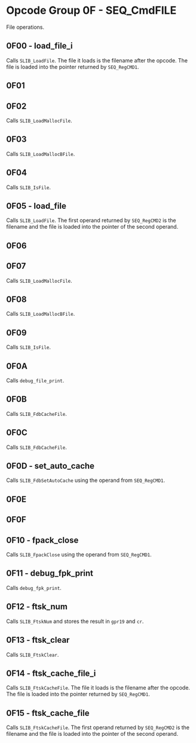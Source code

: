# Opcode Group 0F - SEQ_CmdFILE

File operations.

## 0F00 - load_file_i

Calls `SLIB_LoadFile`. The file it loads is the filename after the opcode. The file is loaded into the pointer returned by `SEQ_RegCMD1`.

## 0F01

## 0F02

Calls `SLIB_LoadMallocFile`.

## 0F03

Calls `SLIB_LoadMallocBFile`.

## 0F04

Calls `SLIB_IsFile`.

## 0F05 - load_file

Calls `SLIB_LoadFile`. The first operand returned by `SEQ_RegCMD2` is the filename and the file is loaded into the pointer of the second operand.

## 0F06

## 0F07

Calls `SLIB_LoadMallocFile`.

## 0F08

Calls `SLIB_LoadMallocBFile`.

## 0F09

Calls `SLIB_IsFile`.

## 0F0A

Calls `debug_file_print`.

## 0F0B

Calls `SLIB_FdbCacheFile`.

## 0F0C

Calls `SLIB_FdbCacheFile`.

## 0F0D - set_auto_cache

Calls `SLIB_FdbSetAutoCache` using the operand from `SEQ_RegCMD1`.

## 0F0E

## 0F0F

## 0F10 - fpack_close

Calls `SLIB_FpackClose` using the operand from `SEQ_RegCMD1`.

## 0F11 - debug_fpk_print

Calls `debug_fpk_print`.

## 0F12 - ftsk_num

Calls `SLIB_FtskNum` and stores the result in `gpr19` and `cr`.

## 0F13 - ftsk_clear

Calls `SLIB_FtskClear`.

## 0F14 - ftsk_cache_file_i

Calls `SLIB_FtskCacheFile`. The file it loads is the filename after the opcode. The file is loaded into the pointer returned by `SEQ_RegCMD1`.

## 0F15 - ftsk_cache_file

Calls `SLIB_FtskCacheFile`. The first operand returned by `SEQ_RegCMD2` is the filename and the file is loaded into the pointer of the second operand.
